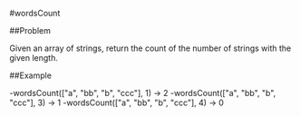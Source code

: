 #wordsCount

##Problem

Given an array of strings, return the count of the number of strings with the given length.

##Example

-wordsCount(["a", "bb", "b", "ccc"], 1) → 2
-wordsCount(["a", "bb", "b", "ccc"], 3) → 1
-wordsCount(["a", "bb", "b", "ccc"], 4) → 0